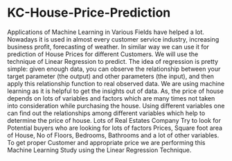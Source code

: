 # KC-House-Price-Prediction
Applications of Machine Learning in Various Fields have helped a lot. Nowadays it is used in almost every customer service industry, increasing business profit, forecasting of weather. In similar way we can use it for prediction of House Prices for different Customers. We will use the technique of Linear Regression to predict. The idea of regression is pretty simple: given enough data, you can observe the relationship between your target parameter (the output) and other parameters (the input), and then apply this relationship function to real observed data. We are using machine learning as it is helpful to get the insights out of data. As, the price of house depends on lots of variables and factors which are many times not taken into consideration while purchasing the house. Using different variables one can find out the relationships among different variables which help to determine the price of house. Lots of Real Estates Company Try to look for Potential buyers who are looking for lots of factors Prices, Square foot area of House, No of Floors, Bedrooms, Bathrooms and a lot of other variables. To get proper Customer and appropriate price we are performing   this Machine Learning Study using the Linear Regression Technique. 
